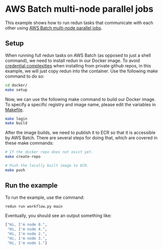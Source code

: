 # AWS Batch multi-node parallel jobs

This example shows how to run redun tasks that communicate with each other using [AWS Batch multi-node parallel jobs](https://docs.aws.amazon.com/batch/latest/userguide/multi-node-parallel-jobs.html).


## Setup

When running full redun tasks on AWS Batch (as opposed to just a shell command), we need to install redun in our Docker image. To avoid [credential complexities](http://blog.oddbit.com/post/2019-02-24-docker-build-learns-about-secr/) when installing from private github repos, in this example, we will just copy redun into the container. Use the following make command to do so:

```sh
cd docker/
make setup
```

Now, we can use the following make command to build our Docker image. To specify a specific registry and image name, please edit the variables in [Makefile](docker/Makefile).

```sh
make login
make build
```

After the image builds, we need to publish it to ECR so that it is accessible by AWS Batch. There are several steps for doing that, which are covered in these make commands:

```sh
# If the docker repo does not exist yet.
make create-repo

# Push the locally built image to ECR.
make push
```

## Run the example

To run the example, use the command:

```sh
redun run workflow.py main
```

Eventually, you should see an output something like:

```py
["Hi, I'm node 0.",
 "Hi, I'm node 4.",
 "Hi, I'm node 2.",
 "Hi, I'm node 3.",
 "Hi, I'm node 1."]
```
